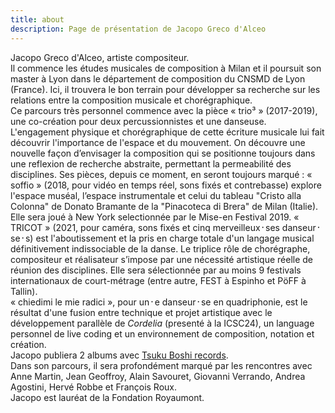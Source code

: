 ```yaml
---
title: about
description: Page de présentation de Jacopo Greco d'Alceo
---
```


Jacopo Greco d'Alceo, artiste compositeur.<br>
Il commence les études musicales de composition à Milan et il poursuit son master à Lyon dans le département de composition du CNSMD de Lyon (France). Ici, il trouvera le bon terrain pour développer sa recherche sur les relations entre la composition musicale et chorégraphique.<br>
Ce parcours très personnel commence avec la pièce « trio³ » (2017-2019), une co-création pour deux percussionnistes et une danseuse. L'engagement physique et chorégraphique de cette écriture musicale lui fait découvrir l'importance de l'espace et du mouvement. On découvre une nouvelle façon d’envisager la composition qui se positionne toujours dans une reflexion de recherche abstraite, permettant la permeabilité des disciplines. Ses pièces, depuis ce moment, en seront toujours marqué : « soffio » (2018, pour vidéo en temps réel, sons fixés et contrebasse) explore l'espace muséal, l’espace instrumentale et celui du tableau "Cristo alla Colonna" de Donato Bramante de la "Pinacoteca di Brera" de Milan (Italie). Elle sera joué à  New York selectionnée par le Mise-en Festival 2019. « TRICOT » (2021, pour caméra, sons fixés et cinq merveilleux᛫ses danseur᛫se᛫s) est l'aboutissement et la pris en charge totale d'un langage musical définitivement indissociable de la danse. Le triplice rôle de chorégraphe, compositeur et réalisateur s’impose par une nécessité artistique réelle de réunion des disciplines. Elle sera sélectionnée par au moins 9 festivals internationaux de court-métrage (entre autre, FEST à Espinho et PöFF à Tallin).<br>« chiedimi le mie radici », pour un᛫e danseur᛫se en quadriphonie, est le résultat d'une fusion entre technique et projet artistique avec le développement parallèle de *Cordelia* (presenté à la ICSC24), un language personnel de live coding et un environnement de composition, notation et création. <br>
Jacopo publiera 2 albums avec [Tsuku Boshi records](https://tsukuboshi.wordpress.com/).<br>
Dans son parcours, il sera profondément marqué par les rencontres avec Anne Martin, Jean Geoffroy, Alain Savouret, Giovanni Verrando, Andrea Agostini, Hervé Robbe et François Roux.<br>
Jacopo est lauréat de la Fondation Royaumont.
